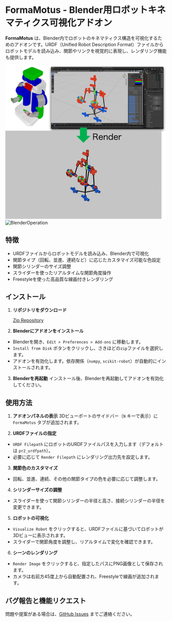 # FormaMotus - Blender用ロボットキネマティクス可視化アドオン

**FormaMotus** は、Blender内でロボットのキネマティクス構造を可視化するためのアドオンです。URDF（Unified Robot Description Format）ファイルからロボットモデルを読み込み、関節やリンクを視覚的に表現し、レンダリング機能も提供します。

![RenderedImage](docs/image/pr2_render.png)
![BlenderOperation](docs/image/operation-forma-motus.gif)

## 特徴
- URDFファイルからロボットモデルを読み込み、Blender内で可視化
- 関節タイプ（回転、並進、連続など）に応じたカスタマイズ可能な色設定
- 関節シリンダーのサイズ調整
- スライダーを使ったリアルタイムな関節角度操作
- Freestyleを使った高品質な線画付きレンダリング

## インストール
1. **リポジトリをダウンロード**

    [Zip Repository](https://github.com/iory/formamotus/releases/download/v1.0.0/formamotus.zip)

2. **Blenderにアドオンをインストール**
- Blenderを開き、`Edit > Preferences > Add-ons` に移動します。
- `Install from Disk` ボタンをクリックし、さきほどの`zip`ファイルを選択します。
- アドオンを有効化します。依存関係（`numpy`, `scikit-robot`）が自動的にインストールされます。

3. **Blenderを再起動**
インストール後、Blenderを再起動してアドオンを有効化してください。

## 使用方法
1. **アドオンパネルの表示**
3Dビューポートのサイドバー（`N` キーで表示）に `FormaMotus` タブが追加されます。

2. **URDFファイルの指定**
- `URDF Filepath` にロボットのURDFファイルパスを入力します（デフォルトは `pr2_urdfpath`）。
- 必要に応じて `Render Filepath` にレンダリング出力先を設定します。

3. **関節色のカスタマイズ**
- 回転、並進、連続、その他の関節タイプの色を必要に応じて調整します。

4. **シリンダーサイズの調整**
- スライダーを使って関節シリンダーの半径と高さ、接続シリンダーの半径を変更できます。

5. **ロボットの可視化**
- `Visualize Robot` をクリックすると、URDFファイルに基づいてロボットが3Dビューに表示されます。
- スライダーで関節角度を調整し、リアルタイムで変化を確認できます。

6. **シーンのレンダリング**
- `Render Image` をクリックすると、指定したパスにPNG画像として保存されます。
- カメラは右前方45度上から自動配置され、Freestyleで線画が追加されます。

## バグ報告と機能リクエスト
問題や提案がある場合は、[GitHub Issues](https://github.com/iory/formamotus/issues) までご連絡ください。